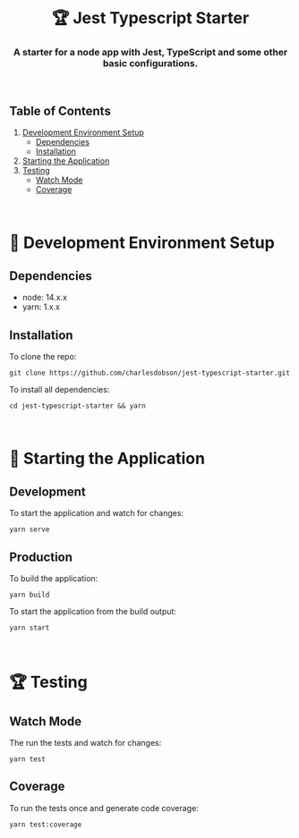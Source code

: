 <h1 align="center">🏆 Jest Typescript Starter</h1>
<h3 align="center">A starter for a node app with Jest, TypeScript and some other basic configurations.</h3>

<br/>

[](#table-of-contents)

## Table of Contents

1. [Development Environment Setup](#🔧-development-environment-setup)
    - [Dependencies](#dependencies)
    - [Installation](#installation)
2. [Starting the Application](#🚀-starting-the-application)
3. [Testing](#🏆-testing)
    - [Watch Mode](#watch-mode)
    - [Coverage](#coverage)

<br/>

[](#🔧-development-environment-setup)

# 🔧 Development Environment Setup

[](#dependencies)

## Dependencies

-   node: 14.x.x
-   yarn: 1.x.x

[](#installation)

## Installation

To clone the repo:

```
git clone https://github.com/charlesdobson/jest-typescript-starter.git
```

To install all dependencies:

```
cd jest-typescript-starter && yarn
```

<br/>

[](#🚀-starting-the-application)

# 🚀 Starting the Application

[](#development)

## Development

To start the application and watch for changes:

```
yarn serve
```

[](#production)

## Production

To build the application:

```
yarn build
```

To start the application from the build output:

```
yarn start
```

<br/>

[](#🏆-testing)

# 🏆 Testing

[](#watch-mode)

## Watch Mode

The run the tests and watch for changes:

```
yarn test
```

[](#coverage)

## Coverage

To run the tests once and generate code coverage:

```
yarn test:coverage
```
